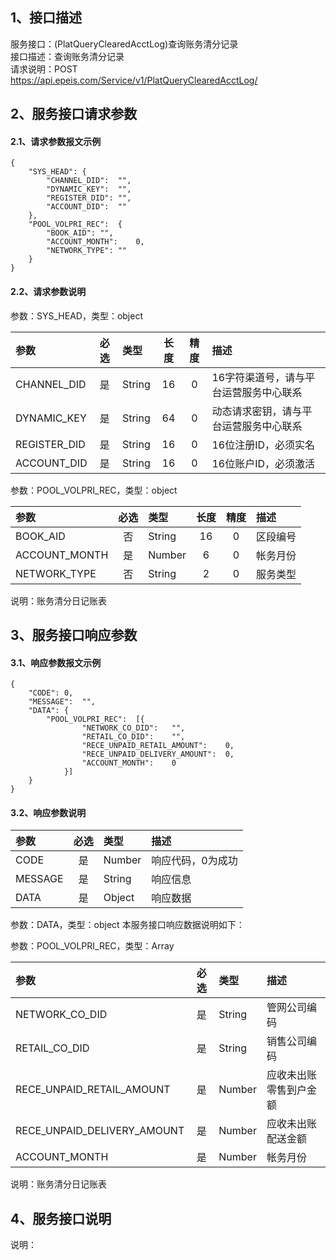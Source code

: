 ## 1、接口描述  
服务接口：(PlatQueryClearedAcctLog)查询账务清分记录  
接口描述：查询账务清分记录  
请求说明：POST https://api.epeis.com/Service/v1/PlatQueryClearedAcctLog/  
  
## 2、服务接口请求参数  
#### 2.1、请求参数报文示例  
~~~  
{
	"SYS_HEAD":	{
		"CHANNEL_DID":	"",
		"DYNAMIC_KEY":	"",
		"REGISTER_DID":	"",
		"ACCOUNT_DID":	""
	},
	"POOL_VOLPRI_REC":	{
		"BOOK_AID":	"",
		"ACCOUNT_MONTH":	0,
		"NETWORK_TYPE":	""
	}
}  
~~~  
#### 2.2、请求参数说明  
参数：SYS_HEAD，类型：object  
  
| 参数 | 必选 | 类型 | 长度 | 精度 | 描述 |  
| :----------------- | :----: | :-------- | :----: | :----: | :---------------- |  
| CHANNEL_DID | 是 | String | 16 | 0 | 16字符渠道号，请与平台运营服务中心联系 |  
| DYNAMIC_KEY | 是 | String | 64 | 0 | 动态请求密钥，请与平台运营服务中心联系 |  
| REGISTER_DID      |  是  | String   | 16 | 0 | 16位注册ID，必须实名 |  
| ACCOUNT_DID       |  是  | String   | 16 | 0 | 16位账户ID，必须激活 |  
  
参数：POOL_VOLPRI_REC，类型：object  
  
| 参数              | 必选 | 类型     | 长度 | 精度 | 描述             |  
| :----------------- | :----: | :-------- | :----: | :----: | :---------------- |  
| BOOK_AID |  否  | String   | 16 | 0 | 区段编号 |  
| ACCOUNT_MONTH |  是  | Number   | 6 | 0 | 帐务月份 |  
| NETWORK_TYPE |  否  | String   | 2 | 0 | 服务类型 |  
  
说明：账务清分日记账表  
  
## 3、服务接口响应参数  
#### 3.1、响应参数报文示例  
~~~  
{
	"CODE":	0,
	"MESSAGE":	"",
	"DATA":	{
		"POOL_VOLPRI_REC":	[{
				"NETWORK_CO_DID":	"",
				"RETAIL_CO_DID":	"",
				"RECE_UNPAID_RETAIL_AMOUNT":	0,
				"RECE_UNPAID_DELIVERY_AMOUNT":	0,
				"ACCOUNT_MONTH":	0
			}]
	}
}  
~~~  
#### 3.2、响应参数说明  
  
| 参数              | 必选 | 类型     | 描述             |  
| :----------------- | :----: | :-------- | :---------------- |  
| CODE | 是 | Number | 响应代码，0为成功 |  
| MESSAGE | 是 | String | 响应信息 |  
| DATA | 是 | Object | 响应数据 |  
  
参数：DATA，类型：object 本服务接口响应数据说明如下：  
  
参数：POOL_VOLPRI_REC，类型：Array  
  

| 参数              | 必选 | 类型     | 描述             |  
| :----------------- | :----: | :-------- | :---------------- |  
| NETWORK_CO_DID |  是  | String   | 管网公司编码 |  
| RETAIL_CO_DID |  是  | String   | 销售公司编码 |  
| RECE_UNPAID_RETAIL_AMOUNT |  是  | Number   | 应收未出账零售到户金额 |  
| RECE_UNPAID_DELIVERY_AMOUNT |  是  | Number   | 应收未出账配送金额 |  
| ACCOUNT_MONTH |  是  | Number   | 帐务月份 |  
  
说明：账务清分日记账表  
## 4、服务接口说明  
说明：  
